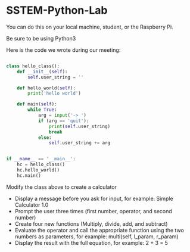 # SSTEM-Python-Lab

You can do this on your local machine, student, or the Raspberry Pi.

Be sure to be using Python3

Here is the code we wrote during our meeting:

``` python

class hello_class():
    def __init__(self):
        self.user_string = ''

    def hello_world(self):
        print('hello world')

    def main(self):
        while True:
            arg = input('-> ')
            if (arg == 'quit'):
                print(self.user_string)
                break
            else:
                self.user_string += arg


if __name__ == '__main__':
    hc = hello_class()
    hc.hello_world()
    hc.main()
```

Modify the class above to create a calculator 
 - Display a message before you ask for input, for example: Simple Calculator 1.0
 - Prompt the user three times (first number, operator, and second number)
 - Create four new functions (Multiply, divide, add, and subtract)
 - Evaluate the operator and call the appropriate function using the two numbers as parameters, for example: multi(self, l_param, r_param)
 - Display the result with the full equation, for example: 2 + 3 = 5
